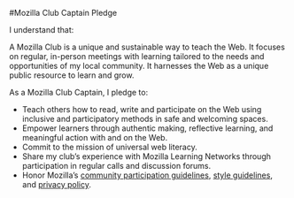 #Mozilla Club Captain Pledge

I understand that:

A Mozilla Club is a unique and sustainable way to teach the Web. It focuses on regular, in-person meetings with learning tailored to the needs and opportunities of my local community. It harnesses the Web as a unique public resource to learn and grow. 

As a Mozilla Club Captain, I pledge to:

* Teach others how to read, write and participate on the Web using inclusive and participatory methods in safe and welcoming spaces. 
* Empower learners through authentic making, reflective learning, and meaningful action with and on the Web. 
* Commit to the mission of universal web literacy. 
* Share my club’s experience with Mozilla Learning Networks through participation in regular calls and discussion forums. 
* Honor Mozilla’s [community participation guidelines](https://www.mozilla.org/en-US/about/governance/policies/participation/), [style guidelines](https://www.mozilla.org/en-US/styleguide/), and [privacy policy](https://www.mozilla.org/en-US/privacy/websites/). 
